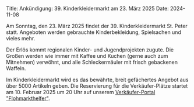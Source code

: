 Title: Ankündigung: 39. Kinderkleidermarkt am 23. März 2025
Date: 2024-11-08
 
<!-- optional
:summary: Herzlich willkommen beim Kinderkleidermarkt St. Peter
-->

Am Sonntag, den 23. März 2025 findet der 39. Kinderkleidermarkt St. Peter statt. Angeboten werden gebrauchte Kinderbekleidung, Spielsachen und vieles mehr.

Der Erlös kommt regionalen Kinder- und Jugendprojekten zugute. Die Großen werden wie immer mit Kaffee und Kuchen (gerne auch zum Mitnehmen) verwöhnt, und alle Schleckermäuler mit frisch gebackenen Waffeln.

Im Kinderkleidermarkt wird es das bewährte, breit gefächertes Angebot aus über 5000 Artikeln geben. Die Reservierung für die Verkäufer-Plätze startet am 10. Februar 2025 um 20 Uhr auf unserem [Verkäufer-Portal "Flohmarkthelfer"](https://kinderkleidermarkt-st-peter.flohmarkthelfer.de).
